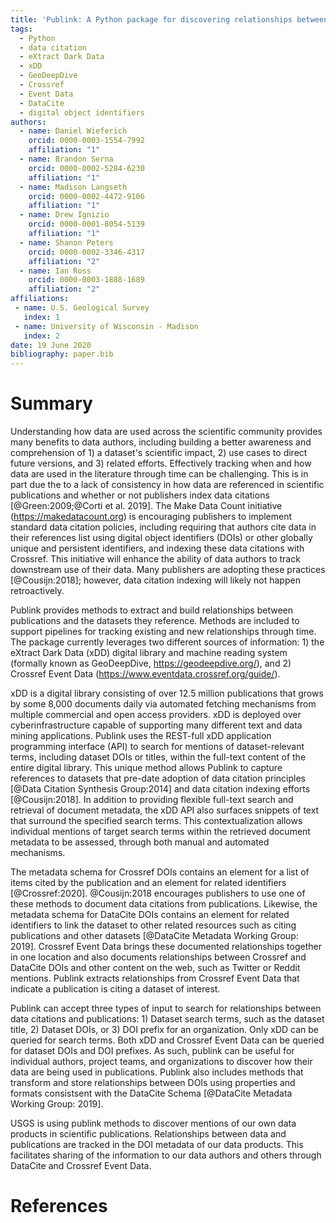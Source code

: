 ```yaml
---
title: 'Publink: A Python package for discovering relationships between data and publications'
tags:
  - Python
  - data citation
  - eXtract Dark Data
  - xDD
  - GeoDeepDive
  - Crossref
  - Event Data
  - DataCite
  - digital object identifiers
authors:
  - name: Daniel Wieferich
    orcid: 0000-0003-1554-7992
    affiliation: "1"
  - name: Brandon Serna
    orcid: 0000-0002-5284-6230
    affiliation: "1"
  - name: Madison Langseth
    orcid: 0000-0002-4472-9106
    affiliation: "1"
  - name: Drew Ignizio
    orcid: 0000-0001-8054-5139
    affiliation: "1"
  - name: Shanon Peters
    orcid: 0000-0002-3346-4317
    affiliation: "2"
  - name: Ian Ross
    orcid: 0000-0003-1888-1689
    affiliation: "2"
affiliations:
 - name: U.S. Geological Survey
   index: 1
 - name: University of Wisconsin - Madison
   index: 2
date: 19 June 2020
bibliography: paper.bib
---
```


# Summary

Understanding how data are used across the scientific community provides many benefits to data authors, including building a better awareness and comprehension of 1) a dataset's scientific impact, 2) use cases to direct future versions, and 3) related efforts. Effectively tracking when and how data are used in the literature through time can be challenging.  This is in part due the to a lack of consistency in how data are referenced in scientific publications and whether or not publishers index data citations [@Green:2009;@Corti et al. 2019]. The Make Data Count initiative (https://makedatacount.org) is encouraging publishers to implement standard data citation policies, including requiring that authors cite data in their references list using digital object identifiers (DOIs) or other globally unique and persistent identifiers, and indexing these data citations with Crossref. This initiative will enhance the ability of data authors to track downstream use of their data. Many publishers are adopting these practices [@Cousijn:2018]; however, data citation indexing will likely not happen retroactively.

Publink provides methods to extract and build relationships between publications and the datasets they reference. Methods are included to support pipelines for tracking existing and new relationships through time. The package currently leverages two different sources of information: 1) the eXtract Dark Data (xDD) digital library and machine reading system (formally known as GeoDeepDive, https://geodeepdive.org/), and 2) Crossref Event Data (https://www.eventdata.crossref.org/guide/).

xDD is a digital library consisting of over 12.5 million publications that grows by some 8,000 documents daily via automated fetching mechanisms from multiple commercial and open access providers. xDD is deployed over cyberinfrastructure capable of supporting many different text and data mining applications. Publink uses the REST-full xDD application programming interface (API) to search for mentions of dataset-relevant terms, including dataset DOIs or titles, within the full-text content of the entire digital library. This unique method allows Publink to capture references to datasets that pre-date adoption of data citation principles [@Data Citation Synthesis Group:2014] and data citation indexing efforts [@Cousijn:2018]. In addition to providing flexible full-text search and retrieval of document metadata, the xDD API also surfaces snippets of text that surround the specified search terms. This contextualization allows individual mentions of target search terms within the retrieved document metadata to be assessed, through both manual and automated mechanisms.   

The metadata schema for Crossref DOIs contains an element for a list of items cited by the publication and an element for related identifiers [@Crossref:2020]. @Cousijn:2018 encourages publishers to use one of these methods to document data citations from publications. Likewise, the metadata schema for DataCite DOIs contains an element for related identifiers to link the dataset to other related resources such as citing publications and other datasets [@DataCite Metadata Working Group: 2019]. Crossref Event Data brings these documented relationships together in one location and also documents relationships between Crossref and DataCite DOIs and other content on the web, such as Twitter or Reddit mentions. Publink extracts relationships from Crossref Event Data that indicate a publication is citing a dataset of interest. 

Publink can accept three types of input to search for relationships between data citations and publications: 1) Dataset search terms, such as the dataset title, 2) Dataset DOIs, or 3) DOI prefix for an organization. Only xDD can be queried for search terms. Both xDD and Crossref Event Data can be queried for dataset DOIs and DOI prefixes. As such, publink can be useful for individual authors, project teams, and organizations to discover how their data are being used in publications. Publink also includes methods that transform and store relationships between DOIs using properties and formats consistsent with the DataCite Schema [@DataCite Metadata Working Group: 2019]. 

USGS is using publink methods to discover mentions of our own data products in scientific publications. Relationships between data and publications are tracked in the DOI metadata of our data products. This facilitates sharing of the information to our data authors and others through DataCite and Crossref Event Data.  


# References





